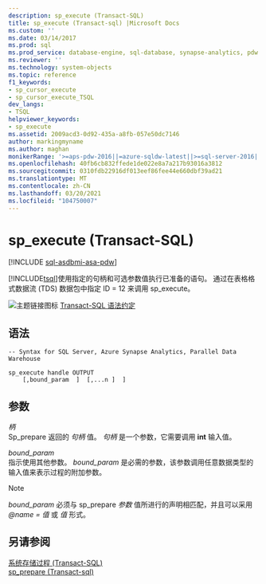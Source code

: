 ```yaml
---
description: sp_execute (Transact-SQL)
title: sp_execute (Transact-sql) |Microsoft Docs
ms.custom: ''
ms.date: 03/14/2017
ms.prod: sql
ms.prod_service: database-engine, sql-database, synapse-analytics, pdw
ms.reviewer: ''
ms.technology: system-objects
ms.topic: reference
f1_keywords:
- sp_cursor_execute
- sp_cursor_execute_TSQL
dev_langs:
- TSQL
helpviewer_keywords:
- sp_execute
ms.assetid: 2009acd3-0d92-435a-a8fb-057e50dc7146
author: markingmyname
ms.author: maghan
monikerRange: '>=aps-pdw-2016||=azure-sqldw-latest||>=sql-server-2016||>=sql-server-linux-2017||=azuresqldb-mi-current'
ms.openlocfilehash: 40fb6cb832ffede1de022e8a7a217b93016a3812
ms.sourcegitcommit: 0310fdb22916df013eef86fee44e660dbf39ad21
ms.translationtype: MT
ms.contentlocale: zh-CN
ms.lasthandoff: 03/20/2021
ms.locfileid: "104750007"
---
```

# <a name="sp_execute-transact-sql"></a>sp_execute (Transact-SQL)
[!INCLUDE [sql-asdbmi-asa-pdw](../../includes/applies-to-version/sql-asdbmi-asa-pdw.md)]

  [!INCLUDE[tsql](../../includes/tsql-md.md)]使用指定的句柄和可选参数值执行已准备的语句。 通过在表格格式数据流 (TDS) 数据包中指定 ID = 12 来调用 sp_execute。  
  
 ![主题链接图标](../../database-engine/configure-windows/media/topic-link.gif "“主题链接”图标") [Transact-SQL 语法约定](../../t-sql/language-elements/transact-sql-syntax-conventions-transact-sql.md)  
  
## <a name="syntax"></a>语法  
  
```  
-- Syntax for SQL Server, Azure Synapse Analytics, Parallel Data Warehouse  
  
sp_execute handle OUTPUT  
    [,bound_param  ]  [,...n ]  ]  
```  
  
## <a name="arguments"></a>参数  
 *柄*  
 Sp_prepare 返回的 *句柄* 值。 *句柄* 是一个参数，它需要调用 **int** 输入值。  
  
 *bound_param*  
 指示使用其他参数。 *bound_param* 是必需的参数，该参数调用任意数据类型的输入值来表示过程的附加参数。  
  
> [!NOTE]  
>  *bound_param* 必须与 sp_prepare *参数* 值所进行的声明相匹配，并且可以采用 *@name = 值* 或 *值* 形式。  
  
## <a name="see-also"></a>另请参阅  
 [系统存储过程 (Transact-SQL)](../../relational-databases/system-stored-procedures/system-stored-procedures-transact-sql.md)   
 [sp_prepare &#40;Transact-sql&#41;](../../relational-databases/system-stored-procedures/sp-prepare-transact-sql.md)  
  
  

